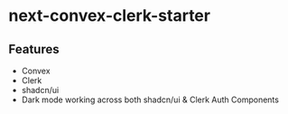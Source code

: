 # next-convex-clerk-starter

## Features

- Convex
- Clerk
- shadcn/ui
- Dark mode working across both shadcn/ui & Clerk Auth Components
